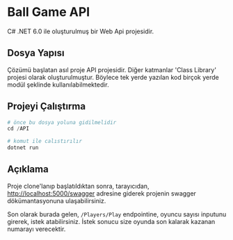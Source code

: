 # Ball Game API

C# .NET 6.0 ile oluşturulmuş bir Web Api projesidir.

## Dosya Yapısı

Çözümü başlatan asıl proje API projesidir. Diğer katmanlar 'Class Library' projesi olarak oluşturulmuştur. Böylece tek yerde yazılan kod birçok yerde modül şeklinde kullanılabilmektedir.

## Projeyi Çalıştırma

```python
# önce bu dosya yoluna gidilmelidir
cd /API

# komut ile calıstırılır
dotnet run
```

## Açıklama

Proje clone'lanıp başlatıldıktan sonra, tarayıcıdan, 
<http://localhost:5000/swagger>  adresine giderek projenin swagger dökümantasyonuna ulaşabilirsiniz.

Son olarak burada gelen, ```/Players/Play``` endpointine, oyuncu sayısı inputunu girerek, istek atabilirsiniz. İstek sonucu size oyunda son kalarak kazanan numarayı verecektir.
##
